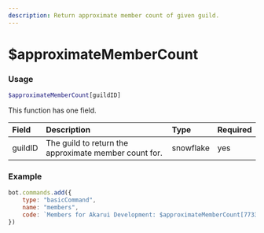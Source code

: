 ```yaml
---
description: Return approximate member count of given guild.
---
```


# $approximateMemberCount

### Usage

```php
$approximateMemberCount[guildID]
```

This function has one field.

| Field | Description | Type | Required |
| :--- | :--- | :--- | :--- |
| guildID | The guild to return the approximate member count for. | snowflake | yes |

### Example

```javascript
bot.commands.add({
    type: "basicCommand",
    name: "members",
    code: `Members for Akarui Development: $approximateMemberCount[773352845738115102]`
})
```



